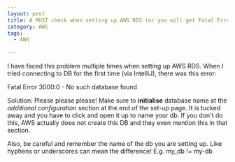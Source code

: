 ```yaml
---
layout: post
title: A MUST check when setting up AWS RDS (or you will get Fatal Error 3000:0 - No such database found)
category: AWS
tags:
  - AWS
  
---
```


I have faced this problem multiple times when setting up AWS RDS. When I tried connecting to 
DB for the first time (via IntelliJ), there was this error:

Fatal Error 3000:0 - No such database found

Solution: Please please please! Make sure to **initialise** database name at the *additional
configuration* section at the end of the set-up page. It is tucked away and you have to 
click and open it up to name your db. If you don't do this, AWS actually does not 
create this DB and they even mention this in that section.

Also, be careful and remember the name of the db you are setting
up. Like hyphens or underscores can mean the difference!
E.g. my_db != my-db 

